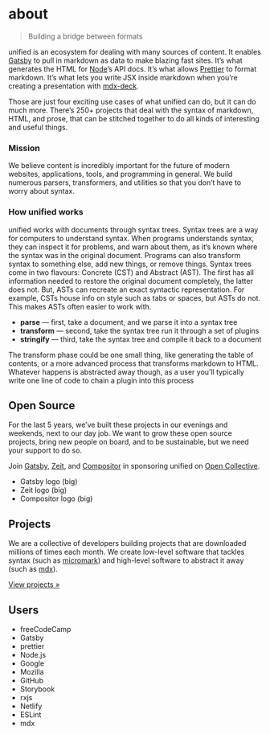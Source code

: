 # about

> Building a bridge between formats

unified is an ecosystem for dealing with many sources of content.
It enables [Gatsby][] to pull in markdown as data to make blazing fast sites.
It’s what generates the HTML for [Node][]’s API docs.
It’s what allows [Prettier][] to format markdown.
It’s what lets you write JSX inside markdown when you’re creating a
presentation with [mdx-deck][].

Those are just four exciting use cases of what unified can do, but it can do
much more.
There’s 250+ projects that deal with the syntax of markdown, HTML, and prose,
that can be stitched together to do all kinds of interesting and useful things.

### Mission

We believe content is incredibly important for the future of modern websites,
applications, tools, and programming in general.
We build numerous parsers, transformers, and utilities so that you don’t have
to worry about syntax.

### How unified works

unified works with documents through syntax trees.
Syntax trees are a way for computers to understand syntax.
When programs understands syntax, they can inspect it for problems, and warn
about them, as it’s known where the syntax was in the original document.
Programs can also transform  syntax to something else, add new things, or
remove things.
Syntax trees come in two flavours: Concrete (CST) and Abstract (AST).
The first has all information needed to restore the original document
completely, the latter does not.
But, ASTs can recreate an exact syntactic representation.
For example, CSTs house info on style such as tabs or spaces, but ASTs do not.
This makes ASTs often easier to work with.

*   **parse**
    — first, take a document, and we parse it into a syntax tree
*   **transform**
    — second, take the syntax tree run it through a set of plugins
*   **stringify**
    — third, take the syntax tree and compile it back to a document

The transform phase could be one small thing, like generating the table of
contents, or a more advanced process that transforms markdown to HTML.
Whatever happens is abstracted away though, as a user you’ll typically
write one line of code to chain a plugin into this process

## Open Source

For the last 5 years, we’ve built these projects in our evenings and weekends,
next to our day job.
We want to grow these open source projects, bring new people on board, and to
be sustainable, but we need your support to do so.

Join [Gatsby][], [Zeit][], and [Compositor][] in sponsoring unified on
[Open Collective][oc].

<!-- TODO: add logos -->

*   Gatsby logo (big)
*   Zeit logo (big)
*   Compositor logo (big)

## Projects

We are a collective of developers building projects that are downloaded millions
of times each month.
We create low-level software that tackles syntax (such as [micromark][]) and
high-level software to abstract it away (such as [mdx][]).

[View projects »](/projects)

## Users

<!-- TODO: grid of logos, smaller than sponsors, but still legible -->

*   freeCodeCamp
*   Gatsby
*   prettier
*   Node.js
*   Google
*   Mozilla
*   GitHub
*   Storybook
*   rxjs
*   Netlify
*   ESLint
*   mdx

<!-- Definitions -->

[oc]: https://opencollective.com/unified

[micromark]: https://github.com/micromark/micromark

[mdx]: https://github.com/mdx-js/mdx

[node]: https://nodejs.org/en/

[prettier]: https://prettier.io

[mdx-deck]: https://github.com/jxnblk/mdx-deck

[gatsby]: https://www.gatsbyjs.org

[zeit]: https://zeit.co

[compositor]: https://compositor.io
